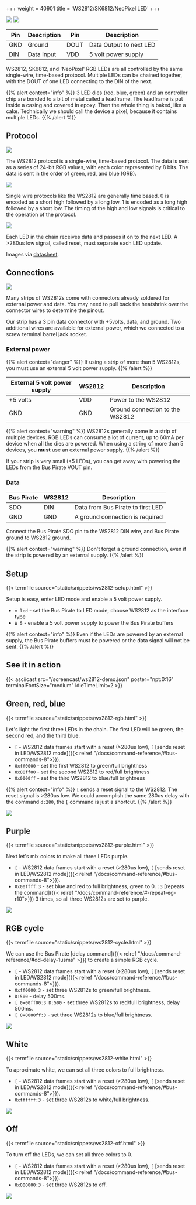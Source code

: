 +++
weight = 40901
title = 'WS2812/SK6812/NeoPixel LED'
+++  

![](/images/docs/fw/sk6812-mini-e-400.png) ![](/images/docs/fw/led-die.jpg) 

|Pin|Description|Pin|Description|
|-|-|-|-|
|GND| Ground|DOUT| Data Output to next LED|
|DIN| Data Input|VDD| 5 volt power supply|

WS2812, SK6812, and 'NeoPixel' RGB LEDs are all controlled by the same single-wire, time-based protocol. Multiple LEDs can be chained together, with the DOUT of one LED connecting to the DIN of the next.

{{% alert context="info" %}}
3 LED dies (red, blue, green) and an controller chip are bonded to a bit of metal called a leadframe. The leadframe is put inside a casing and covered in epoxy. Then the whole thing is baked, like a cake. Technically we should call the device a pixel, because it contains multiple LEDs.
{{% /alert %}}

## Protocol

![](/images/docs/demo/ws2812-grb.png)

The WS2812 protocol is a single-wire, time-based protocol. The data is sent as a series of 24-bit RGB values, with each color represented by 8 bits. The data is sent in the order of green, red, and blue (GRB). 

![](/images/docs/demo/ws2812-01.png)

Single wire protocols like the WS2812 are generally time based. 0 is encoded as a short high followed by a long low. 1 is encoded as a long high followed by a short low. The timing of the high and low signals is critical to the operation of the protocol.

![](/images/docs/demo/ws2812-frame.png)

Each LED in the chain receives data and passes it on to the next LED. A >280us low signal, called reset, must separate each LED update.

Images via [datasheet](https://www.mouser.com/pdfDocs/WS2812B-2020_V10_EN_181106150240761.pdf).

## Connections

![](/images/docs/demo/ws2812-connect.jpg)

Many strips of WS2812s come with connectors already soldered for external power and data. You may need to pull back the heatshrink over the connector wires to determine the pinout. 

Our strip has a 3 pin data connector with +5volts, data, and ground. Two additional wires are available for external power, which we connected to a screw terminal barrel jack socket. 

### External power

{{% alert context="danger" %}}
If using a strip of more than 5 WS2812s, you must use an external 5 volt power supply. 
{{% /alert %}}

|External 5 volt power supply|WS2812|Description|
|---|---|-|
|+5 volts|VDD|Power to the WS2812|
|GND|GND|Ground connection to the WS2812|

{{% alert context="warning" %}}
WS2812s generally come in a strip of multiple devices. RGB LEDs can consume a lot of current, up to 60mA per device when all the dies are powered. When using a string of more than 5 devices, you **must** use an external power supply. 
{{% /alert %}}

If your strip is very small (<5 LEDs), you can get away with powering the LEDs from the Bus Pirate VOUT pin.

### Data

|Bus Pirate|WS2812|Description|
|---|---|-|
|SDO|DIN|Data from Bus Pirate to first LED|
|GND| GND|A ground connection is required|

Connect the Bus Pirate SDO pin to the WS2812 DIN wire, and Bus Pirate ground to WS2812 ground. 

{{% alert context="warning" %}}
Don't forget a ground connection, even if the strip is powered by an external supply. 
{{% /alert %}}

## Setup

{{< termfile source="static/snippets/ws2812-setup.html" >}}

Setup is easy, enter LED mode and enable a 5 volt power supply.

- ```m led``` - set the Bus Pirate to LED mode, choose WS2812 as the interface type
- ```W 5``` - enable a 5 volt power supply to power the Bus Pirate buffers

{{% alert context="info" %}}
Even if the LEDs are powered by an external supply, the Bus Pirate buffers must be powered or the data signal will not be sent.
{{% /alert %}}

## See it in action

{{< asciicast src="/screencast/ws2812-demo.json" poster="npt:0:16" terminalFontSize="medium" idleTimeLimit=2 >}} 

## Green, red, blue

{{< termfile source="static/snippets/ws2812-rgb.html" >}}

Let's light the first three LEDs in the chain. The first LED will be green, the second red, and the third blue.

- ```[``` - WS2812 data frames start with a reset (>280us low), ```[``` [sends reset in LED/WS2812 mode]({{< relref "/docs/command-reference/#bus-commands-8">}}).
- ```0xff0000``` - set the first WS2812 to green/full brightness
- ```0x00ff00``` - set the second WS2812 to red/full brightness
- ```0x0000ff``` - set the third WS2812 to blue/full brightness

{{% alert context="info" %}}
```[``` sends a reset signal to the WS2812. The reset signal is >280us low. We could accomplish the same 280us delay with the command ```d:280```, the ```[``` command is just a shortcut. 
{{% /alert %}}

![](/images/docs/demo/ws2812-rgb.jpg)

## Purple

{{< termfile source="static/snippets/ws2812-purple.html" >}}

Next let's mix colors to make all three LEDs purple.
- ```[``` - WS2812 data frames start with a reset (>280us low), ```[``` [sends reset in LED/WS2812 mode]({{< relref "/docs/command-reference/#bus-commands-8">}}).
- ```0x00ffff:3``` - set blue and red to full brightness, green to 0. ```:3``` [repeats the command]({{< relref "/docs/command-reference/#-repeat-eg-r10">}}) 3 times, so all three WS2812s are set to purple.

![](/images/docs/demo/ws2812-purple.jpg)

## RGB cycle

{{< termfile source="static/snippets/ws2812-cycle.html" >}}

We can use the Bus Pirate [delay command]({{< relref "/docs/command-reference/#dd-delay-1usms" >}}) to create a simple RGB cycle. 
- ```[``` - WS2812 data frames start with a reset (>280us low), ```[``` [sends reset in LED/WS2812 mode]({{< relref "/docs/command-reference/#bus-commands-8">}}).
- ```0xff0000:3``` - set three WS2812s to green/full brightness.
- ```D:500``` - delay 500ms.
- ```[ 0x00ff00:3 D:500``` - set three WS2812s to red/full brightness, delay 500ms.
- ```[ 0x0000ff:3``` - set three WS2812s to blue/full brightness.
 
![](/images/docs/demo/ws2812-cycle.jpg) 

## White

{{< termfile source="static/snippets/ws2812-white.html" >}}

To aproximate white, we can set all three colors to full brightness.
- ```[``` - WS2812 data frames start with a reset (>280us low), ```[``` [sends reset in LED/WS2812 mode]({{< relref "/docs/command-reference/#bus-commands-8">}}).
- ```0xffffff:3``` - set three WS2812s to white/full brightness.

![](/images/docs/demo/ws2812-white.jpg)

## Off

{{< termfile source="static/snippets/ws2812-off.html" >}}

To turn off the LEDs, we can set all three colors to 0.
- ```[``` - WS2812 data frames start with a reset (>280us low), ```[``` [sends reset in LED/WS2812 mode]({{< relref "/docs/command-reference/#bus-commands-8">}}).
- ```0x000000:3``` - set three WS2812s to off.

![](/images/docs/demo/ws2812-off.jpg)